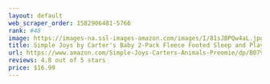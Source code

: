 ```yaml
---
layout: default 
﻿web_scraper_order: 1582906481-5766
rank: #48
image: https://images-na.ssl-images-amazon.com/images/I/81sJBPQw4aL.jpg
title: Simple Joys by Carter's Baby 2-Pack Fleece Footed Sleep and Play
url: https://www.amazon.com/Simple-Joys-Carters-Animals-Preemie/dp/B079788S9R/ref=zg_mw_fashion_48?_encoding=UTF8&psc=1&refRID=66WPJ0NPG4B2ZT1JZ4BC
reviews: 4.8 out of 5 stars
price: $16.99 
---
```

